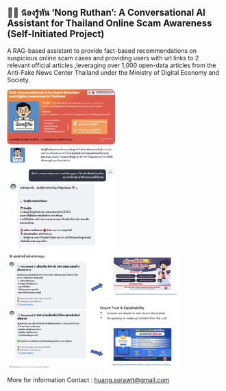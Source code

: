 ## 👦🏻 น้องรู้ทัน ‘Nong Ruthan’: A Conversational AI Assistant for Thailand Online Scam Awareness (Self-Initiated Project)

A RAG-based assistant to provide fact-based recommendations on suspicious online scam cases and providing users with url links to 2 relevant official articles
,leveraging over 1,000 open-data articles from the Anti-Fake News Center Thailand under the Ministry of Digital Economy and Society.

<img src="https://raw.githubusercontent.com/joesrwt/NongRuthan_AI/main/Image 17-7-2568 BE at 23.44.jpeg" style="max-width:50%; border-radius:8px;">
<img src="https://raw.githubusercontent.com/joesrwt/NongRuthan_AI/main/Image 17-7-2568 BE at 23.39.jpeg" style="max-width:50%; border-radius:8px;">

<img src="https://raw.githubusercontent.com/joesrwt/NongRuthan_AI/main/Image 17-7-2568 BE at 23.39 (1).jpeg" style="max-width:80%; border-radius:8px;">




More for information 
Contact : huang.sorawit@gmail.com

